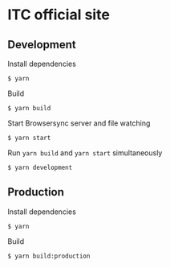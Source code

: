 # ITC official site

## Development

Install dependencies

`$ yarn`

Build

`$ yarn build`

Start Browsersync server and file watching

`$ yarn start`

Run `yarn build` and `yarn start` simultaneously

`$ yarn development`

## Production

Install dependencies

`$ yarn`

Build

`$ yarn build:production`
